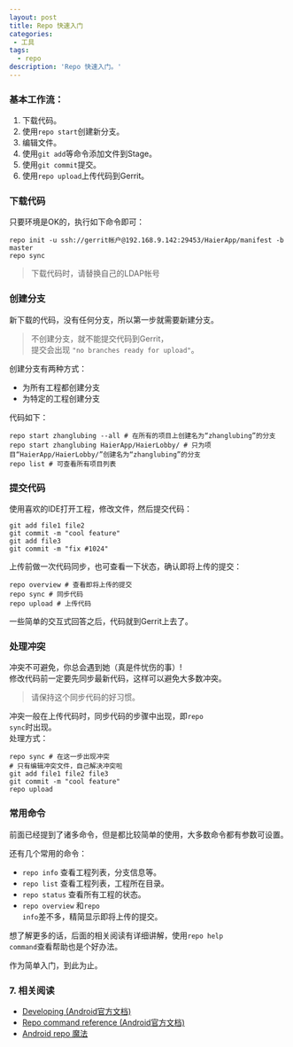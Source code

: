```yaml
---
layout: post
title: Repo 快速入门
categories:
 - 工具
tags:
  - repo
description: 'Repo 快速入门。'
---
```


### 基本工作流：

1. 下载代码。
2. 使用<code>repo start</code>创建新分支。
3. 编辑文件。
4. 使用<code>git add</code>等命令添加文件到Stage。
5. 使用<code>git commit</code>提交。
6. 使用<code>repo upload</code>上传代码到Gerrit。

### 下载代码

只要环境是OK的，执行如下命令即可：

    repo init -u ssh://gerrit帐户@192.168.9.142:29453/HaierApp/manifest -b master
    repo sync

> 下载代码时，请替换自己的LDAP帐号

### 创建分支

新下载的代码，没有任何分支，所以第一步就需要新建分支。

> 不创建分支，就不能提交代码到Gerrit，  
> 提交会出现 <code>"no branches ready for upload"</code>。

创建分支有两种方式：

+ 为所有工程都创建分支
+ 为特定的工程创建分支

代码如下：

    repo start zhanglubing --all # 在所有的项目上创建名为“zhanglubing”的分支 
    repo start zhanglubing HaierApp/HaierLobby/ # 只为项目“HaierApp/HaierLobby/”创建名为“zhanglubing”的分支
    repo list # 可查看所有项目列表

### 提交代码

使用喜欢的IDE打开工程，修改文件，然后提交代码：

    git add file1 file2
    git commit -m "cool feature"
    git add file3
    git commit -m "fix #1024"

上传前做一次代码同步，也可查看一下状态，确认即将上传的提交：

    repo overview # 查看即将上传的提交
    repo sync # 同步代码
    repo upload # 上传代码

一些简单的交互式回答之后，代码就到Gerrit上去了。

### 处理冲突

冲突不可避免，你总会遇到她（真是件忧伤的事）!  
修改代码前一定要先同步最新代码，这样可以避免大多数冲突。  

> 请保持这个同步代码的好习惯。

冲突一般在上传代码时，同步代码的步骤中出现，即<code>repo sync</code>时出现。  
处理方式：

    repo sync # 在这一步出现冲突
    # 只有编辑冲突文件，自己解决冲突啦
    git add file1 file2 file3
    git commit -m "cool feature"
    repo upload

### 常用命令

前面已经提到了诸多命令，但是都比较简单的使用，大多数命令都有参数可设置。

还有几个常用的命令：

+ <code>repo info</code> 查看工程列表，分支信息等。
+ <code>repo list</code> 查看工程列表，工程所在目录。
+ <code>repo status</code> 查看所有工程的状态。
+ <code>repo overview</code> 和<code>repo info</code>差不多，精简显示即将上传的提交。

想了解更多的话，后面的相关阅读有详细讲解，使用<code>repo help command</code>查看帮助也是个好办法。

作为简单入门，到此为止。

### 7. 相关阅读


+ [Developing (Android官方文档)](http://source.android.com/source/developing.html)
+ [Repo command reference (Android官方文档)](http://source.android.com/source/using-repo.html)
+ [Android repo 魔法](http://www.worldhello.net/2010/08/31/1915.html)

